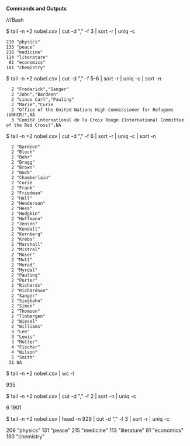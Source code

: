 **Commands and Outputs**



///Bash

$ tail -n +2 nobel.csv | cut -d "," -f 3 | sort -r | uniq -c   

    210 "physics" 
    133 "peace" 
    216 "medicine" 
    114 "literature" 
     81 "economics" 
    181 "chemistry" 



$ tail -n +2 nobel.csv | cut -d "," -f 5-6 | sort -r | uniq -c | sort -n

      2 "Frederick","Sanger"
      2 "John","Bardeen"
      2 "Linus Carl","Pauling"
      2 "Marie","Curie
      2 "Office of the United Nations High Commissioner for Refugees (UNHCR)",NA
      3 "Comité international de la Croix Rouge (International Committee of the Red Cross)",NA



$ tail -n +2 nobel.csv | cut -d "," -f 6 | sort -r | uniq -c | sort -n

      2 "Bardeen"
      2 "Bloch"
      2 "Bohr"
      2 "Bragg"
      2 "Brown"
      2 "Buck"
      2 "Chamberlain"
      2 "Curie
      2 "Frank"
      2 "Friedman"
      2 "Hall"
      2 "Henderson"
      2 "Hess"
      2 "Hodgkin"
      2 "Hoffmann"
      2 "Jensen"
      2 "Kendall"
      2 "Kornberg"
      2 "Krebs"
      2 "Marshall"
      2 "Mistral"
      2 "Moser"
      2 "Mott"
      2 "Murad"
      2 "Myrdal"
      2 "Pauling"
      2 "Porter"
      2 "Richards"
      2 "Richardson"
      2 "Sanger"
      2 "Siegbahn"
      2 "Simon"
      2 "Thomson"
      2 "Tinbergen"
      2 "Wiesel"
      2 "Williams"
      3 "Lee"
      3 "Lewis"
      3 "Müller"
      4 "Fischer"
      4 "Wilson"
      5 "Smith"
     31 NA



$ tail -n +2 nobel.csv | wc -l 

935

$ tail -n +2 nobel.csv | cut -d "," -f 2 | sort -n | uniq -c

6 1901

$ tail -n +2 nobel.csv | head -n 929 | cut -d "," -f 3 | sort -r |  uniq -c


  209 "physics"
  131 "peace"
  215 "medicine"
  113 "literature"
   81 "economics"
  180 "chemistry"




